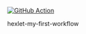 [![GitHub Action](https://github.com/github/docs/actions/workflows/main.yml/badge.svg)](https://github.com/LyudmilaMaksimova/hexlet-my-first-workflow/actions)

hexlet-my-first-workflow
